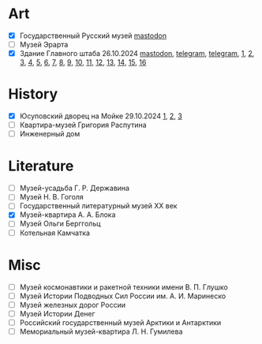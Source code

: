 # Art

- [x] Государственный Русский музей [mastodon](https://mastodon.social/@nevmenandr/113402793545144954)
- [ ] Музей Эрарта
- [x] Здание Главного штаба 26.10.2024 [mastodon](https://mastodon.social/@nevmenandr/113374094891679980), [telegram](https://t.me/schonenrede/72), [telegram](https://t.me/schonenrede/68), [1](https://disk.yandex.ru/i/HjHXjhVzOB_4Xw), [2](https://disk.yandex.ru/i/0miTuVR-bC3ABg), [3](https://disk.yandex.ru/i/FA12LrKPAk0zgw), [4](https://disk.yandex.ru/i/81vXCJ6nR-L-7A), [5](https://disk.yandex.ru/i/dJzf_6p_-hrTow), [6](https://disk.yandex.ru/i/AUACN9IFyxM3Bw), [7](https://disk.yandex.ru/i/kBr0RGIdTr0kBg), [8](https://disk.yandex.ru/i/ac74ruuR7RO96w), [9](https://disk.yandex.ru/i/DcVMmuMRSa8gTQ), [10](https://disk.yandex.ru/i/9h6GuqR7oBePHQ), [11](https://disk.yandex.ru/i/HaCf9w1Y3dhgeQ), [12](https://disk.yandex.ru/i/Lpdq5BY-dBIFhA), [13](https://disk.yandex.ru/i/qJQzxX0gXCTDbQ), [14](https://disk.yandex.ru/i/m10iYpwwXB0mIw), [15](https://disk.yandex.ru/i/IbeXDpIQGcv9zw), [16](https://disk.yandex.ru/i/pHK5G2Ijki72Pg)

# History

- [x] Юсуповский дворец на Мойке 29.10.2024 [1](https://disk.yandex.ru/i/WaZnOhitt5nq4A), [2](https://disk.yandex.ru/i/GrmfoQ_oGlqqcg), [3](https://disk.yandex.ru/i/iQ5d799Zb-juGw)
- [ ] Квартира-музей Григория Распутина
- [ ] Инженерный дом

# Literature

- [ ] Музей-усадьба Г. Р. Державина
- [ ] Музей Н. В. Гоголя
- [ ] Государственный литературный музей ХХ век
- [x] Музей-квартира А. А. Блока
- [ ] Музей Ольги Берггольц
- [ ] Котельная Камчатка

# Misc

- [ ] Музей космонавтики и ракетной техники имени В. П. Глушко
- [ ] Музей Истории Подводных Сил России им. А. И. Маринеско
- [ ] Музей железных дорог России
- [ ] Музей Истории Денег
- [ ] Российский государственный музей Арктики и Антарктики
- [ ] Мемориальный музей-квартира Л. Н. Гумилева
